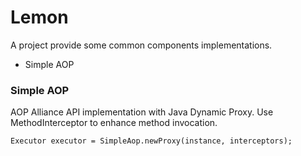 # Lemon

A project provide some common components implementations.

* Simple AOP

### Simple AOP
AOP Alliance API implementation with Java Dynamic Proxy. Use MethodInterceptor to enhance method
invocation.
```
Executor executor = SimpleAop.newProxy(instance, interceptors);
```

